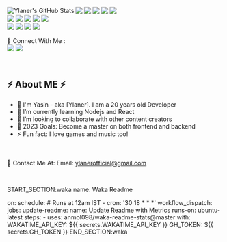 <p>
  <img align="left" alt="Ylaner's GitHub Stats" src="https://github-readme-stats.vercel.app/api?username=Ylaner&show_icons=true&hide_border=false&title_color=ff652f&icon_color=FFE400&bg_color=09131B&text_color=ffffff&border_color=0c1a25" />
  <p >  
    <img src="https://img.shields.io/badge/Udemy-EC5252?style=flat-square&logo=Udemy&logoColor=white">
    <img src="https://img.shields.io/badge/-Java-EC4D37?style=flat-square&logo=java&logoColor=white"/>
    <img src="https://img.shields.io/badge/-HTML5-E34F26?style=flat-square&logo=HTML5&logoColor=white"/>
    <img src="https://img.shields.io/badge/-CSS3-1572B6?style=flat-square&logo=CSS3&logoColor=white"/>
    <img src="https://img.shields.io/badge/Sass-CC6699?style=flat-square&logo=sass&logoColor=white">
    <br/>
    <img src="https://img.shields.io/badge/JavaScript-323330?flat-square&logo=javascript&logoColor=F7DF1E">
    <img src="https://img.shields.io/badge/TypeScript-007ACC?flat-square&logo=typescript&logoColor=white">
    <img src="https://img.shields.io/badge/Node.js-339933?flat-square&logo=nodedotjs&logoColor=white">
    <img src="https://img.shields.io/badge/React-20232A?flat-square&logo=react&logoColor=61DAFB">
    <img src="https://img.shields.io/badge/Deno-464647?flat-square&logo=deno&logoColor=white">
    <br/>
    <img src="https://img.shields.io/badge/MongoDB-4EA94B?flat-square&logo=mongodb&logoColor=white">
    <img src="https://img.shields.io/badge/-Github-181717?style=flat-square&logo=GitHub&logoColor=white"/>
    <img src="https://img.shields.io/badge/-Git-F44D27?style=flat-square&logo=Git&logoColor=white"/>
    <img src="https://img.shields.io/badge/GitKraken-179287?flat-square&logo=GitKraken&logoColor=white">
  </p>
</p>

<p>
  📣 Connect With Me :<br/>
  <a href="ylanerofficial@gmail.com"><img src="https://img.shields.io/badge/Gmail-D14836?style=for-the-badge&logo=gmail&logoColor=white"/></a>
  <a href="https://t.me/Ylaner"><img src="https://img.shields.io/badge/Telegram-2CA5E0?style=for-the-badge&logo=telegram&logoColor=white"/></a>
  <!-- <a href="https://linkedin.com/in/"><img src="https://img.shields.io/badge/linkedin-0077B5.svg?style=for-the-badge&logo=linkedin&logoColor=white"/></a> -->
</p>
<br />

## ⚡️ About ME ⚡️

- 🧔 I'm Yasin - aka [Ylaner]. I am a 20 years old Developer
- 🌱 I’m currently learning Nodejs and React
- 👯 I’m looking to collaborate with other content creators
- 🥅 2023 Goals: Become a master on both frontend and backend
- ⚡ Fun fact: I love games and music too!

<br />

🔗 Contact Me At:
Email: ylanerofficial@gmail.com

<br />

START_SECTION:waka
name: Waka Readme

on:
schedule: # Runs at 12am IST - cron: '30 18 \* \* \*'
workflow_dispatch:
jobs:
update-readme:
name: Update Readme with Metrics
runs-on: ubuntu-latest
steps: - uses: anmol098/waka-readme-stats@master
with:
WAKATIME_API_KEY: ${{ secrets.WAKATIME_API_KEY }}
GH_TOKEN: ${{ secrets.GH_TOKEN }}
END_SECTION:waka

[website]: https://codeSTACKr.com
[course]: http://vsCodeHero.com
[twitter]: https://twitter.com/codeSTACKr
[youtube]: https://youtube.com/codeSTACKr
[instagram]: https://instagram.com/codeSTACKr
[linkedin]: https://linkedin.com/in/codeSTACKr
[webdevplaylist]: https://www.youtube.com/playlist?list=PLkwxH9e_vrAJ0WbEsFA9W3I1W-g_BTsbt
[jsplaylist]: https://www.youtube.com/playlist?list=PLkwxH9e_vrALRJKu7wfXby3MKeflhTu6B
[cssplaylist]: https://www.youtube.com/playlist?list=PLkwxH9e_vrALSdvZuEh6gqQdmDoDIoqz4
[reactplaylist]: https://www.youtube.com/playlist?list=PLkwxH9e_vrAK4TdffpxKY3QGyHCpxFcQ0
